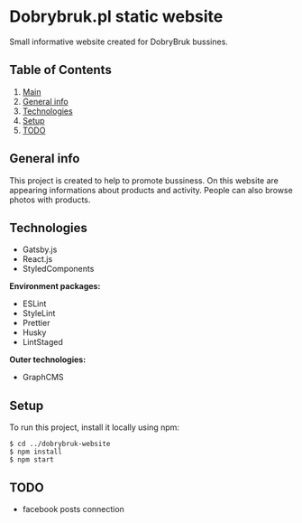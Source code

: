 # Dobrybruk.pl static website <a name="main"></a>

Small informative website created for DobryBruk bussines.

## Table of Contents
1. [Main](#main)
2. [General info](#info)
3. [Technologies](#tech)
4. [Setup](#setup)
5. [TODO](#todo)

## General info <a name="info"></a>

This project is created to help to promote bussiness.
On this website are appearing informations about products and activity.
People can also browse photos with products.

## Technologies <a name="tech"></a>

* Gatsby.js
* React.js
* StyledComponents

**Environment packages:**
* ESLint
* StyleLint
* Prettier
* Husky
* LintStaged

**Outer technologies:**
* GraphCMS

## Setup<a name="setup"></a>
To run this project, install it locally using npm:

```
$ cd ../dobrybruk-website
$ npm install
$ npm start
```

## TODO <a name="todo"></a>
* facebook posts connection
